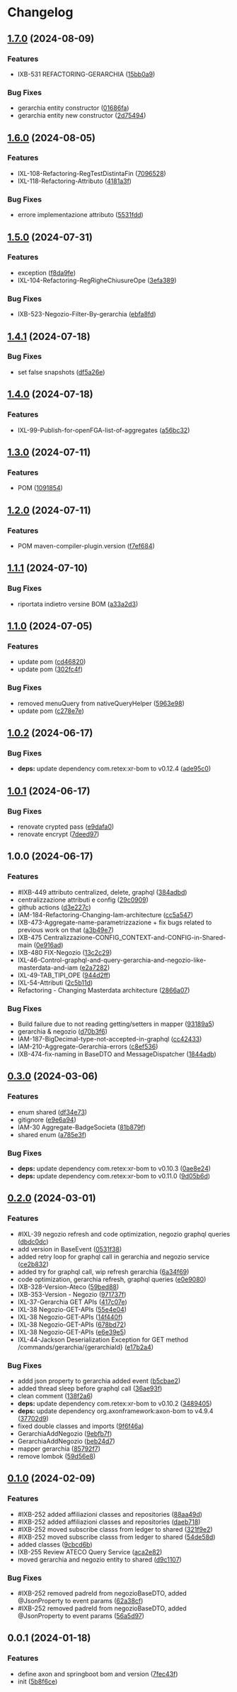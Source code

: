 # Changelog

## [1.7.0](https://github.com/weareretex/iconic.xr.shared-main-lib/compare/v1.6.0...v1.7.0) (2024-08-09)


### Features

* IXB-531 REFACTORING-GERARCHIA ([15bb0a9](https://github.com/weareretex/iconic.xr.shared-main-lib/commit/15bb0a915e6f64a2b4a264a38a20386fa6ddafb3))


### Bug Fixes

* gerarchia entity constructor ([01686fa](https://github.com/weareretex/iconic.xr.shared-main-lib/commit/01686fab1bb1c9b67a8dd76abe953c4574a52ded))
* gerarchia entity new constructor ([2d75494](https://github.com/weareretex/iconic.xr.shared-main-lib/commit/2d754945d99e520f750338b158b0bd830bf31735))

## [1.6.0](https://github.com/weareretex/iconic.xr.shared-main-lib/compare/v1.5.0...v1.6.0) (2024-08-05)


### Features

* IXL-108-Refactoring-RegTestDistintaFin ([7096528](https://github.com/weareretex/iconic.xr.shared-main-lib/commit/7096528730780e6d0ac4426958956a593e962938))
* IXL-118-Refactoring-Attributo ([4181a3f](https://github.com/weareretex/iconic.xr.shared-main-lib/commit/4181a3f82e13667ccc99138bf3378dfffdbbe729))


### Bug Fixes

* errore implementazione attributo ([5531fdd](https://github.com/weareretex/iconic.xr.shared-main-lib/commit/5531fddf54f51ae3fc37ac11dd6eeda756a36842))

## [1.5.0](https://github.com/weareretex/iconic.xr.shared-main-lib/compare/v1.4.1...v1.5.0) (2024-07-31)


### Features

* exception ([f8da9fe](https://github.com/weareretex/iconic.xr.shared-main-lib/commit/f8da9fe43132b2c6e5b7a0413d28e4c58e650374))
* IXL-104-Refactoring-RegRigheChiusureOpe ([3efa389](https://github.com/weareretex/iconic.xr.shared-main-lib/commit/3efa38958982e7d5d44ab2549891e3e3674af8ea))


### Bug Fixes

* IXB-523-Negozio-Filter-By-gerarchia ([ebfa8fd](https://github.com/weareretex/iconic.xr.shared-main-lib/commit/ebfa8fddfaa688d50af61663dd3b84bf1f0c660f))

## [1.4.1](https://github.com/weareretex/iconic.xr.shared-main-lib/compare/v1.4.0...v1.4.1) (2024-07-18)


### Bug Fixes

* set false snapshots ([df5a26e](https://github.com/weareretex/iconic.xr.shared-main-lib/commit/df5a26ec7576687a6a137dfce67c1d11643d396d))

## [1.4.0](https://github.com/weareretex/iconic.xr.shared-main-lib/compare/v1.3.0...v1.4.0) (2024-07-18)


### Features

* IXL-99-Publish-for-openFGA-list-of-aggregates ([a56bc32](https://github.com/weareretex/iconic.xr.shared-main-lib/commit/a56bc32330c9e98ac6cb4408353485ab761e767b))

## [1.3.0](https://github.com/weareretex/iconic.xr.shared-main-lib/compare/v1.2.0...v1.3.0) (2024-07-11)


### Features

* POM ([1091854](https://github.com/weareretex/iconic.xr.shared-main-lib/commit/10918545454124b9868247e56341f31360798f9c))

## [1.2.0](https://github.com/weareretex/iconic.xr.shared-main-lib/compare/v1.1.1...v1.2.0) (2024-07-11)


### Features

* POM maven-compiler-plugin.version ([f7ef684](https://github.com/weareretex/iconic.xr.shared-main-lib/commit/f7ef6846d962af111c43e5a914f42b9bfc1608d5))

## [1.1.1](https://github.com/weareretex/iconic.xr.shared-main-lib/compare/v1.1.0...v1.1.1) (2024-07-10)


### Bug Fixes

* riportata indietro versine BOM ([a33a2d3](https://github.com/weareretex/iconic.xr.shared-main-lib/commit/a33a2d3c36aaedcd10bf325a0cd7961f2984c261))

## [1.1.0](https://github.com/weareretex/iconic.xr.shared-main-lib/compare/v1.0.2...v1.1.0) (2024-07-05)


### Features

* update pom ([cd46820](https://github.com/weareretex/iconic.xr.shared-main-lib/commit/cd4682041788ccb006cc4e20281f0a36c21c7e3c))
* update pom ([302fc4f](https://github.com/weareretex/iconic.xr.shared-main-lib/commit/302fc4fb9a3dbba1607b550d7682a262f5452f1d))


### Bug Fixes

* removed menuQuery from nativeQueryHelper ([5963e98](https://github.com/weareretex/iconic.xr.shared-main-lib/commit/5963e98a27eb4aada704425411ae342e275e2816))
* update pom ([c278e7e](https://github.com/weareretex/iconic.xr.shared-main-lib/commit/c278e7ec29748b9b68bc9b2fe909aeebaea18db1))

## [1.0.2](https://github.com/weareretex/iconic.xr.shared-main-lib/compare/v1.0.1...v1.0.2) (2024-06-17)


### Bug Fixes

* **deps:** update dependency com.retex:xr-bom to v0.12.4 ([ade95c0](https://github.com/weareretex/iconic.xr.shared-main-lib/commit/ade95c0d4ad977fdf4fffbec406e7885cd6e8623))

## [1.0.1](https://github.com/weareretex/iconic.xr.shared-main-lib/compare/v1.0.0...v1.0.1) (2024-06-17)


### Bug Fixes

* renovate crypted pass ([e9dafa0](https://github.com/weareretex/iconic.xr.shared-main-lib/commit/e9dafa01f782d5750caae70f2add333b01916735))
* renovate encrypt ([7deed97](https://github.com/weareretex/iconic.xr.shared-main-lib/commit/7deed9775cbe47e82ad569dbffb0bc5e9087a82c))

## 1.0.0 (2024-06-17)


### Features

* #IXB-449 attributo centralized, delete, graphql ([384adbd](https://github.com/weareretex/iconic.xr.shared-main-lib/commit/384adbd8ac41850e791af08edc09e653cc1548d7))
* centralizzazione attributi e config ([29c0909](https://github.com/weareretex/iconic.xr.shared-main-lib/commit/29c0909527f6bf0f1d394e637e2777e1edec12be))
* github actions ([d3e227c](https://github.com/weareretex/iconic.xr.shared-main-lib/commit/d3e227c95c60a87df4374d9955ba2a21c569fc64))
* IAM-184-Refactoring-Changing-Iam-architecture ([cc5a547](https://github.com/weareretex/iconic.xr.shared-main-lib/commit/cc5a547aa9f8117806d82b5a11fd89b7c51226cb))
* IXB-473-Aggregate-name-parametrizzazione + fix bugs related to previous work on that ([a3b49e7](https://github.com/weareretex/iconic.xr.shared-main-lib/commit/a3b49e7fa9a0106efd30ec79f3c9e6bc7f20f81b))
* IXB-475 Centralizzazione-CONFIG_CONTEXT-and-CONFIG-in-Shared-main ([0e916ad](https://github.com/weareretex/iconic.xr.shared-main-lib/commit/0e916add4b3f32137c066360932fcb9bfee7462c))
* IXB-480 FIX-Negozio ([13c2c29](https://github.com/weareretex/iconic.xr.shared-main-lib/commit/13c2c2980f93ead90024e6df6b2a6b19645c12a9))
* IXL-46-Control-graphql-and-query-gerarchia-and-negozio-like-masterdata-and-iam ([e2a7282](https://github.com/weareretex/iconic.xr.shared-main-lib/commit/e2a72829a4ab091a9200f63b4803b633034f33a6))
* IXL-49-TAB_TIPI_OPE ([944d2ff](https://github.com/weareretex/iconic.xr.shared-main-lib/commit/944d2ff32d5d4dfbce3727b241fcb39a9565a8bd))
* IXL-54-Attributi ([2c5b11d](https://github.com/weareretex/iconic.xr.shared-main-lib/commit/2c5b11dac15f417fe5d0d88c7783f6394abde573))
* Refactoring - Changing Masterdata architecture ([2866a07](https://github.com/weareretex/iconic.xr.shared-main-lib/commit/2866a078e5da1e39d614e7280982e6c2353e43e9))


### Bug Fixes

* Build failure due to not reading getting/setters in mapper ([93189a5](https://github.com/weareretex/iconic.xr.shared-main-lib/commit/93189a500a1efe418730b9024f65ed45ee231789))
* gerarchia & negozio ([d70b3f6](https://github.com/weareretex/iconic.xr.shared-main-lib/commit/d70b3f694be631b0aee8081ddd535aa8466457eb))
* IAM-187-BigDecimal-type-not-accepted-in-graphql ([cc42433](https://github.com/weareretex/iconic.xr.shared-main-lib/commit/cc424333b8e6740b106c6f7901fa74ec5fe3a24d))
* IAM-210-Aggregate-Gerarchia-errors ([c8ef536](https://github.com/weareretex/iconic.xr.shared-main-lib/commit/c8ef536b2e17785b83b0ebabd05bd074d31e4668))
* IXB-474-fix-naming in BaseDTO and MessageDispatcher ([1844adb](https://github.com/weareretex/iconic.xr.shared-main-lib/commit/1844adb8387eaaae70d5654e446c03e03a5a1b42))

## [0.3.0](https://github.com/weareretex/iconic.xr.shared-lib/compare/v0.2.0...v0.3.0) (2024-03-06)


### Features

* enum shared ([df34e73](https://github.com/weareretex/iconic.xr.shared-lib/commit/df34e7356d1d1bfea1ea90bd88c893b5d428d66b))
* gitignore ([e9e6a94](https://github.com/weareretex/iconic.xr.shared-lib/commit/e9e6a942f71885e0d2c50e2778c19b431ce2af02))
* IAM-30 Aggregate-BadgeSocieta ([81b879f](https://github.com/weareretex/iconic.xr.shared-lib/commit/81b879f61ac1b582cc6b31ced709a49ef0a7fe15))
* shared enum ([a785e3f](https://github.com/weareretex/iconic.xr.shared-lib/commit/a785e3fae2946f6bf129d1f9cbb4e214e5cfbd7c))


### Bug Fixes

* **deps:** update dependency com.retex:xr-bom to v0.10.3 ([0ae8e24](https://github.com/weareretex/iconic.xr.shared-lib/commit/0ae8e244bd4709955e079b491272a37d03a63056))
* **deps:** update dependency com.retex:xr-bom to v0.11.0 ([9d05b6d](https://github.com/weareretex/iconic.xr.shared-lib/commit/9d05b6dca7fef05825572c254d221cd8a1552de7))

## [0.2.0](https://github.com/weareretex/iconic.xr.shared-lib/compare/v0.1.0...v0.2.0) (2024-03-01)


### Features

* #IXL-39 negozio refresh and code optimization, negozio graphql queries ([dbdc0dc](https://github.com/weareretex/iconic.xr.shared-lib/commit/dbdc0dcf4fbe3e40462cd0861191e4d0ed872377))
* add version in BaseEvent ([0531f38](https://github.com/weareretex/iconic.xr.shared-lib/commit/0531f381f9bf1f89a2da9c6b92081011f3c44ed5))
* added retry loop for graphql call in gerarchia and negozio service ([ce2b832](https://github.com/weareretex/iconic.xr.shared-lib/commit/ce2b832e3ab57c2f648c6de8bbf5e14cf601d3da))
* added try for graphql call, wip refresh gerarchia ([6a34f69](https://github.com/weareretex/iconic.xr.shared-lib/commit/6a34f69ee99696ed1407ccb241a9760d781bd8ad))
* code optimization, gerarchia refresh, graphql queries ([e0e9080](https://github.com/weareretex/iconic.xr.shared-lib/commit/e0e908043a3036083ae076183c9e03825880e813))
* IXB-328-Version-Ateco ([59bed88](https://github.com/weareretex/iconic.xr.shared-lib/commit/59bed88ee8392986c78131b6ae1062385a7e62d8))
* IXB-353-Version - Negozio ([971737f](https://github.com/weareretex/iconic.xr.shared-lib/commit/971737faeae786ec71819e58b8de3ef247160f05))
* IXL-37-Gerarchia GET APIs ([417c07e](https://github.com/weareretex/iconic.xr.shared-lib/commit/417c07eb8d418d8c935fb320d93c56b3b6cc7897))
* IXL-38 Negozio-GET-APIs ([55e4e04](https://github.com/weareretex/iconic.xr.shared-lib/commit/55e4e042365d8982fb3a23303282a169062e82c0))
* IXL-38 Negozio-GET-APIs ([14f440f](https://github.com/weareretex/iconic.xr.shared-lib/commit/14f440f9c8bd4098845b33848838898898edd0de))
* IXL-38 Negozio-GET-APIs ([678bd72](https://github.com/weareretex/iconic.xr.shared-lib/commit/678bd72ea36972346e32dba4818263a510e6f5cc))
* IXL-38 Negozio-GET-APIs ([e6e39e5](https://github.com/weareretex/iconic.xr.shared-lib/commit/e6e39e55971278ee3b81740594c7a0e0ae19589d))
* IXL-44-Jackson Deserialization Exception for GET method /commands/gerarchia/{gerarchiaId} ([e17b2a4](https://github.com/weareretex/iconic.xr.shared-lib/commit/e17b2a4786d1f492ce36a6c570ee5c440e4dc4f2))


### Bug Fixes

* addd json property to gerarchia added event ([b5cbae2](https://github.com/weareretex/iconic.xr.shared-lib/commit/b5cbae29e434a78eab85d8fc4edcf2e4812d77f6))
* added thread sleep before graphql call ([36ae93f](https://github.com/weareretex/iconic.xr.shared-lib/commit/36ae93f2d34fbd873105ea50e91f5e9b1b10758d))
* clean comment ([138f2a6](https://github.com/weareretex/iconic.xr.shared-lib/commit/138f2a657dd34f2c4bb29348d38032bb3175f34b))
* **deps:** update dependency com.retex:xr-bom to v0.10.2 ([3489405](https://github.com/weareretex/iconic.xr.shared-lib/commit/34894057a62551eeb5b3291e2d5a6ddb2a37c5f2))
* **deps:** update dependency org.axonframework:axon-bom to v4.9.4 ([37702d9](https://github.com/weareretex/iconic.xr.shared-lib/commit/37702d94e8092373564cc5034c807f348f3735b2))
* fixed double classes and imports ([9f6f46a](https://github.com/weareretex/iconic.xr.shared-lib/commit/9f6f46a22bff20b290fc17fe3a7b6a85dfde1085))
* GerarchiaAddNegozio ([9ebfb7f](https://github.com/weareretex/iconic.xr.shared-lib/commit/9ebfb7f40c8ded6f2a69ec2fec2d791bb3203acf))
* GerarchiaAddNegozio ([beb24d7](https://github.com/weareretex/iconic.xr.shared-lib/commit/beb24d7d578e05f9cd328915310f205327803812))
* mapper gerarchia ([85792f7](https://github.com/weareretex/iconic.xr.shared-lib/commit/85792f7ee32b0620753ccf78851fb745ae4d4930))
* remove lombok ([59d56e8](https://github.com/weareretex/iconic.xr.shared-lib/commit/59d56e823772e4aa130dae8a7ed2efc86c7c9311))

## [0.1.0](https://github.com/weareretex/iconic.xr.shared-lib/compare/v0.0.1...v0.1.0) (2024-02-09)


### Features

* #IXB-252 added affiliazioni classes and repositories ([88aa49d](https://github.com/weareretex/iconic.xr.shared-lib/commit/88aa49d5c6807700e57a69ea2e22f9d543484616))
* #IXB-252 added affiliazioni classes and repositories ([daeb718](https://github.com/weareretex/iconic.xr.shared-lib/commit/daeb718c8db23da625b678f26675e63095b266cc))
* #IXB-252 moved subscribe classs from ledger to shared ([321f9e2](https://github.com/weareretex/iconic.xr.shared-lib/commit/321f9e280cef486dd5415d01fcf4ae5cb0464e9a))
* #IXB-252 moved subscribe classs from ledger to shared ([54de58d](https://github.com/weareretex/iconic.xr.shared-lib/commit/54de58d97c254736ecba190610c2bfb367b49e7a))
* added classes ([9cbcd6b](https://github.com/weareretex/iconic.xr.shared-lib/commit/9cbcd6bd11c8799899b01885fa23947ff61862e5))
* IXB-255 Review ATECO Query Service ([aca2e82](https://github.com/weareretex/iconic.xr.shared-lib/commit/aca2e82166a1ac7f7204f8d17d30f918ca5b040f))
* moved gerarchia and negozio entity to shared ([d9c1107](https://github.com/weareretex/iconic.xr.shared-lib/commit/d9c1107023ae5009f4b0d2741df14f9247c2e8d0))


### Bug Fixes

* #IXB-252 removed padreId from negozioBaseDTO, added @JsonProperty to event params ([62a38cf](https://github.com/weareretex/iconic.xr.shared-lib/commit/62a38cf7826de7dc2dab32cafc6580a28d253cce))
* #IXB-252 removed padreId from negozioBaseDTO, added @JsonProperty to event params ([56a5d97](https://github.com/weareretex/iconic.xr.shared-lib/commit/56a5d976442423b5350c362bb002029fbdbb5715))

## 0.0.1 (2024-01-18)


### Features

* define axon and springboot bom and version ([7fec43f](https://github.com/weareretex/iconic.xr.shared-lib/commit/7fec43f4ebd8fc7767db248fd40cb3adcc97b6d9))
* init ([5b8f6ce](https://github.com/weareretex/iconic.xr.shared-lib/commit/5b8f6cec0d29896f33e893c73c5c51fdf99f4fca))
